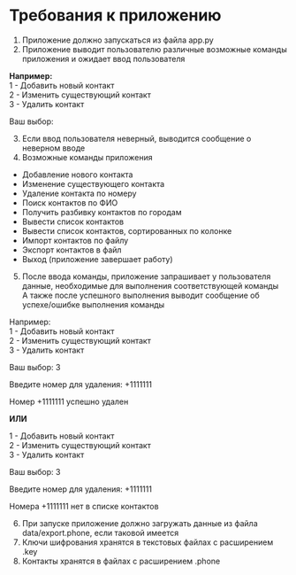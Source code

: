 # Требования к приложению

1. Приложение должно запускаться из файла app.py
2. Приложение выводит пользователю различные возможные команды приложения и ожидает ввод пользователя

**Например:**\
1 - Добавить новый контакт\
2 - Изменить существующий контакт\
3 - Удалить контакт

Ваш выбор:

3. Если ввод пользователя неверный, выводится сообщение о неверном вводе
4. Возможные команды приложения
- Добавление нового контакта
- Изменение существующего контакта
- Удаление контакта по номеру
- Поиск контактов по ФИО
- Получить разбивку контактов по городам
- Вывести список контактов
- Вывести список контактов, сортированных по колонке
- Импорт контактов по файлу
- Экспорт контактов в файл
- Выход (приложение завершает работу)

5. После ввода команды, приложение запрашивает у пользователя данные, необходимые для выполнения соответствующей команды\
А также после успешного выполнения выводит сообщение об успехе/ошибке выполнения команды

Например:\
1 - Добавить новый контакт\
2 - Изменить существующий контакт\
3 - Удалить контакт

Ваш выбор: 3

Введите номер для удаления: +1111111

Номер +1111111 успешно удален

**ИЛИ**

1 - Добавить новый контакт\
2 - Изменить существующий контакт\
3 - Удалить контакт

Ваш выбор: 3

Введите номер для удаления: +1111111

Номера +1111111 нет в списке контактов

6. При запуске приложение должно загружать данные из файла data/export.phone, если таковой имеется
7. Ключи шифрования хранятся в текстовых файлах с расширением .key
8. Контакты хранятся в файлах с расширением .phone